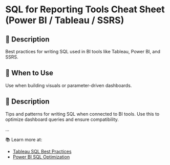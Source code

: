 # SQL for Reporting Tools Cheat Sheet (Power BI / Tableau / SSRS)

## 📌 Description
Best practices for writing SQL used in BI tools like Tableau, Power BI, and SSRS.

## 🚀 When to Use
Use when building visuals or parameter-driven dashboards.


## 📌 Description
Tips and patterns for writing SQL when connected to BI tools. Use this to optimize dashboard queries and ensure compatibility.

...

📚 Learn more at:
- [Tableau SQL Best Practices](https://help.tableau.com/)
- [Power BI SQL Optimization](https://docs.microsoft.com/en-us/power-bi/)